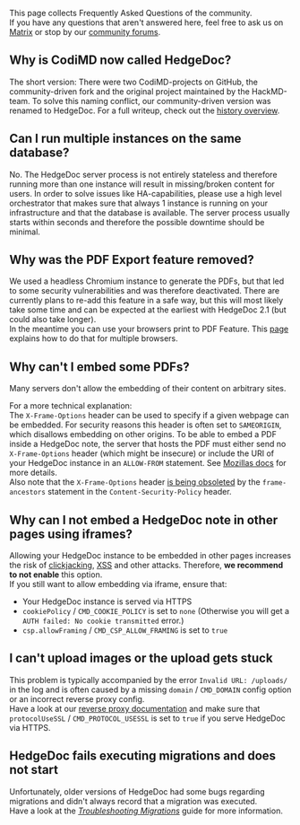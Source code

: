 This page collects Frequently Asked Questions of the community.  
If you have any questions that aren't answered here, feel free to ask us on [Matrix][matrix.org-url] or stop by our [community forums][hedgedoc-community].

[matrix.org-url]: https://chat.hedgedoc.org
[hedgedoc-community]: https://community.hedgedoc.org

## Why is CodiMD now called HedgeDoc?
The short version: There were two CodiMD-projects on GitHub, the community-driven fork and the original project maintained by the HackMD-team.
To solve this naming conflict, our community-driven version was renamed to HedgeDoc.
For a full writeup, check out the [history overview](https://hedgedoc.org/history/).


## Can I run multiple instances on the same database?
No. The HedgeDoc server process is not entirely stateless and therefore running more than one instance will result in missing/broken content for users.
In order to solve issues like HA-capabilities, please use a high level orchestrator that makes sure that always 1 instance is running on your infrastructure and that the database is available.
The server process usually starts within seconds and therefore the possible downtime should be minimal.


## Why was the PDF Export feature removed?
We used a headless Chromium instance to generate the PDFs, but that led to some security vulnerabilities and was therefore deactivated.
There are currently plans to re-add this feature in a safe way, but this will most likely take some time and can be expected at the earliest with HedgeDoc 2.1 (but could also take longer).  
In the meantime you can use your browsers print to PDF Feature.
This [page](https://www.digitaltrends.com/computing/how-to-save-a-webpage-as-a-pdf/) explains how to do that for multiple browsers.


## Why can't I embed some PDFs?  
Many servers don't allow the embedding of their content on arbitrary sites.

For a more technical explanation:  
The `X-Frame-Options` header can be used to specify if a given webpage can be embedded.
For security reasons this header is often set to `SAMEORIGIN`, which disallows embedding on other origins.
To be able to embed a PDF inside a HedgeDoc note, the server that hosts the PDF must either send no `X-Frame-Options`
header (which might be insecure) or include the URI of your HedgeDoc instance in an `ALLOW-FROM` statement.
See [Mozillas docs](https://developer.mozilla.org/en-US/docs/Web/HTTP/Headers/X-Frame-Options) for more details.  
Also note that the `X-Frame-Options` header [is being obsoleted](https://developer.mozilla.org/en-US/docs/Web/HTTP/Headers/Content-Security-Policy/frame-ancestors)
by the `frame-ancestors` statement in the `Content-Security-Policy` header.

## Why can I not embed a HedgeDoc note in other pages using iframes?
Allowing your HedgeDoc instance to be embedded in other pages increases the risk of [clickjacking](https://en.wikipedia.org/wiki/Clickjacking),
[XSS](https://en.wikipedia.org/wiki/Cross-site_scripting) and other attacks.
Therefore, **we recommend to not enable** this option.  
If you still want to allow embedding via iframe, ensure that:

- Your HedgeDoc instance is served via HTTPS
- `cookiePolicy` / `CMD_COOKIE_POLICY` is set to `none` (Otherwise you will get a `AUTH failed: No cookie transmitted` error.)
- `csp.allowFraming` / `CMD_CSP_ALLOW_FRAMING` is set to `true`

## I can't upload images or the upload gets stuck
This problem is typically accompanied by the error `Invalid URL: /uploads/` in the log and is often caused by a missing
`domain` / `CMD_DOMAIN` config option or an incorrect reverse proxy config.  
Have a look at our [reverse proxy documentation](https://docs.hedgedoc.org/guides/reverse-proxy/)
and make sure that `protocolUseSSL` / `CMD_PROTOCOL_USESSL` is set to `true` if you serve HedgeDoc via HTTPS.

## HedgeDoc fails executing migrations and does not start
Unfortunately, older versions of HedgeDoc had some bugs regarding migrations and didn't always record that a migration was executed.  
Have a look at the *[Troubleshooting Migrations](/guides/migration-troubleshooting/)* guide for more information.
